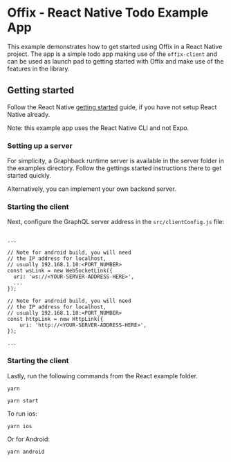 # Offix - React Native Todo Example App

This example demonstrates how to get started using Offix in a React Native project. The app is a simple
todo app making use of the `offix-client` and can be used as launch pad to getting started
with Offix and make use of the features in the library.

## Getting started

Follow the React Native [getting started](https://reactnative.dev/docs/getting-started) guide, if you have not setup React Native already. 

Note: this example app uses the React Native CLI and not Expo.

### Setting up a server

For simplicity, a Graphback runtime server is available in the server folder in the examples directory. Follow the gettings started instructions there to get started quickly.

Alternatively, you can implement your own backend server.

### Starting the client

Next, configure the GraphQL server address in the `src/clientConfig.js` file:

```

...

// Note for android build, you will need
// the IP address for localhost,
// usually 192.168.1.10:<PORT_NUMBER>
const wsLink = new WebSocketLink({
  uri: 'ws://<YOUR-SERVER-ADDRESS-HERE>',
  ...
});

// Note for android build, you will need
// the IP address for localhost,
// usually 192.168.1.10:<PORT_NUMBER>
const httpLink = new HttpLink({
    uri: 'http://<YOUR-SERVER-ADDRESS-HERE>', 
});

...

```

### Starting the client

Lastly, run the following commands from the React example folder.

```
yarn

yarn start
```

To run ios: 
```
yarn ios
```

Or for Android:
```
yarn android
```